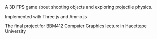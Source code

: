 A 3D FPS game about shooting objects and exploring projectile physics.

Implemented with Three.js and Ammo.js

The final project for BBM412 Computer Graphics lecture in Hacettepe University
